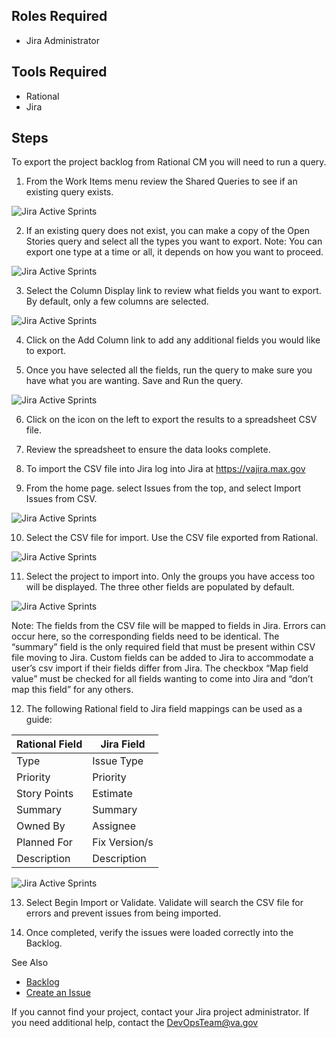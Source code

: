## Roles Required
* Jira Administrator

## Tools Required
* Rational
* Jira

## Steps
To export the project backlog from Rational CM you will need to run a query. 
1. From the Work Items menu review the Shared Queries to see if an existing query exists. 

![Jira Active Sprints](/DevOps-Coms-Public/assets/images/jira/jira_backlog_export_1.png)

2. If an existing query does not exist, you can make a copy of the Open Stories query and select all the types you want to export. 
Note: You can export one type at a time or all, it depends on how you want to proceed.
 
![Jira Active Sprints](/DevOps-Coms-Public/assets/images/jira/jira_backlog_export_2.png)

3. Select the Column Display link to review what fields you want to export. By default, only a few columns are selected. 

![Jira Active Sprints](/DevOps-Coms-Public/assets/images/jira/jira_backlog_export_3.png)

4. Click on the Add Column link to add any additional fields you would like to export. 

5. Once you have selected all the fields, run the query to make sure you have what you are wanting. Save and Run the query. 

![Jira Active Sprints](/DevOps-Coms-Public/assets/images/jira/jira_backlog_export_4.png)

6. Click on the icon on the left to export the results to a spreadsheet CSV file.

7. Review the spreadsheet to ensure the data looks complete. 

8. To import the CSV file into Jira log into Jira at https://vajira.max.gov

9. From the home page. select Issues from the top, and select Import Issues from CSV.

![Jira Active Sprints](/DevOps-Coms-Public/assets/images/jira/jira_backlog_export_5.png)

10. Select the CSV file for import. Use the CSV file exported from Rational. 

![Jira Active Sprints](/DevOps-Coms-Public/assets/images/jira/jira_backlog_export_6.png)

11. Select the project to import into. Only the groups you have access too will be displayed.  The three other fields are populated by default.

![Jira Active Sprints](/DevOps-Coms-Public/assets/images/jira/jira_backlog_export_7.png)

Note: The fields from the CSV file will be mapped to fields in Jira. Errors can occur here, so the corresponding fields need to be identical. The “summary” field is the only required field that must be present within CSV file moving to Jira.
Custom fields can be added to Jira to accommodate a user’s csv import if their fields differ from Jira. The checkbox “Map field value” must be checked for all fields wanting to come into Jira and “don’t map this field” for any others.


12. The following Rational field to Jira field mappings can be used as a guide:

| Rational Field | Jira Field | 
| -------------- | ---------- |
| Type | Issue Type |
| Priority | Priority |
| Story Points | Estimate |
| Summary | Summary |
| Owned By | Assignee |
| Planned For | Fix Version/s |
| Description | Description |

![Jira Active Sprints](/DevOps-Coms-Public/assets/images/jira/jira_backlog_export_8.png)

13. Select Begin Import or Validate. Validate will search the CSV file for errors and prevent issues from being imported.

14. Once completed, verify the issues were loaded correctly into the Backlog. 

See Also
* [Backlog](/_posts/2019-12-19-Jira-Backlog.md)
* [Create an Issue](/_posts/2019-12-20-Jira-Create-an-Issue.md)

If you cannot find your project, contact your Jira project administrator. If you need additional help, contact the DevOpsTeam@va.gov

